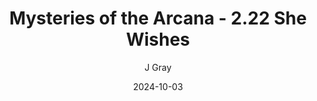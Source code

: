 ---
title: 'Mysteries of the Arcana - 2.22 She Wishes'
alt: 'Mysteries of the Arcana'
date: '2024-10-03'
author: 'J Gray'
artist: 'Keira'
---